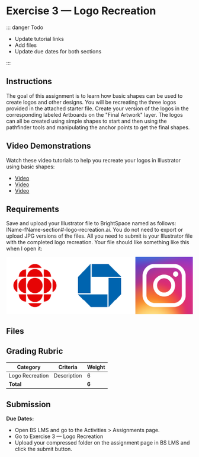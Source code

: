 # Exercise 3 — Logo Recreation

::: danger Todo

- Update tutorial links
- Add files
- Update due dates for both sections

:::

## Instructions

The goal of this assignment is to learn how basic shapes can be used to create logos and other designs. You will be recreating the three logos provided in the attached starter file. Create your version of the logos in the corresponding labeled Artboards on the "Final Artwork" layer. The logos can all be created using simple shapes to start and then using the pathfinder tools and manipulating the anchor points to get the final shapes.

## Video Demonstrations

Watch these video tutorials to help you recreate your logos in Illustrator using basic shapes:

- [Video]()
- [Video]()
- [Video]()

## Requirements

Save and upload your Illustrator file to BrightSpace named as follows: lName-fName-section#-logo-recreation.ai. You do not need to export or upload JPG versions of the files. All you need to submit is your Illustrator file with the completed logo recreation. Your file should like something like this when I open it:

![Exercise example](./assets/3-logos.jpg)

## Files

## Grading Rubric

| Category        | Criteria    | Weight |
| --------------- | ----------- | ------ |
| Logo Recreation | Description | 6      |
| **Total**       |             | **6**  |

## Submission

**Due Dates:**

<Badge text="Section 300: Tuesday September 26th @5:00pm" />
<Badge type="error" text="Section 310: Monday September 25th @6:00pm" />

- Open BS LMS and go to the Activities > Assignments page.
- Go to Exercise 3 — Logo Recreation
- Upload your compressed folder on the assignment page in BS LMS and click the submit button.
